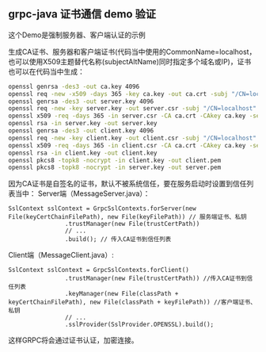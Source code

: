 ## grpc-java 证书通信 demo 验证

这个Demo是强制服务器、客户端认证的示例

生成CA证书、服务器和客户端证书(代码当中使用的CommonName=localhost，也可以使用X509主题替代名称(subjectAltName)同时指定多个域名或IP)，证书也可以在代码当中生成：
```bash
openssl genrsa -des3 -out ca.key 4096
openssl req -new -x509 -days 365 -key ca.key -out ca.crt -subj "/CN=localhost"
openssl genrsa -des3 -out server.key 4096
openssl req -new -key server.key -out server.csr -subj "/CN=localhost"
openssl x509 -req -days 365 -in server.csr -CA ca.crt -CAkey ca.key -set_serial 01 -out server.crt 
openssl rsa -in server.key -out server.key
openssl genrsa -des3 -out client.key 4096
openssl req -new -key client.key -out client.csr -subj "/CN=localhost"
openssl x509 -req -days 365 -in client.csr -CA ca.crt -CAkey ca.key -set_serial 01 -out client.crt
openssl rsa -in client.key -out client.key
openssl pkcs8 -topk8 -nocrypt -in client.key -out client.pem
openssl pkcs8 -topk8 -nocrypt -in server.key -out server.pem
```
因为CA证书是自签名的证书，默认不被系统信任，要在服务启动时设置到信任列表当中：
Server端（MessageServer.java）：
```
SslContext sslContext = GrpcSslContexts.forServer(new File(keyCertChainFilePath), new File(keyFilePath)) // 服务端证书、私钥
                .trustManager(new File(trustCertPath))
                // ...
                .build(); // 传入CA证书到信任列表
```
Client端（MessageClient.java）:
```
SslContext sslContext = GrpcSslContexts.forClient()
                .trustManager(new File(trustCertPath)) //传入CA证书到信任列表
                .keyManager(new File(classPath + keyCertChainFilePath), new File(classPath + keyFilePath)) //客户端证书、私钥
                // ...
                .sslProvider(SslProvider.OPENSSL).build();
```
这样GRPC将会通过证书认证，加密连接。